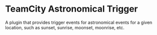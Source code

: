 # TeamCity Astronomical Trigger

A plugin that provides trigger events for astronomical events for a given location, such as sunset, sunrise, moonset, moonrise, etc.